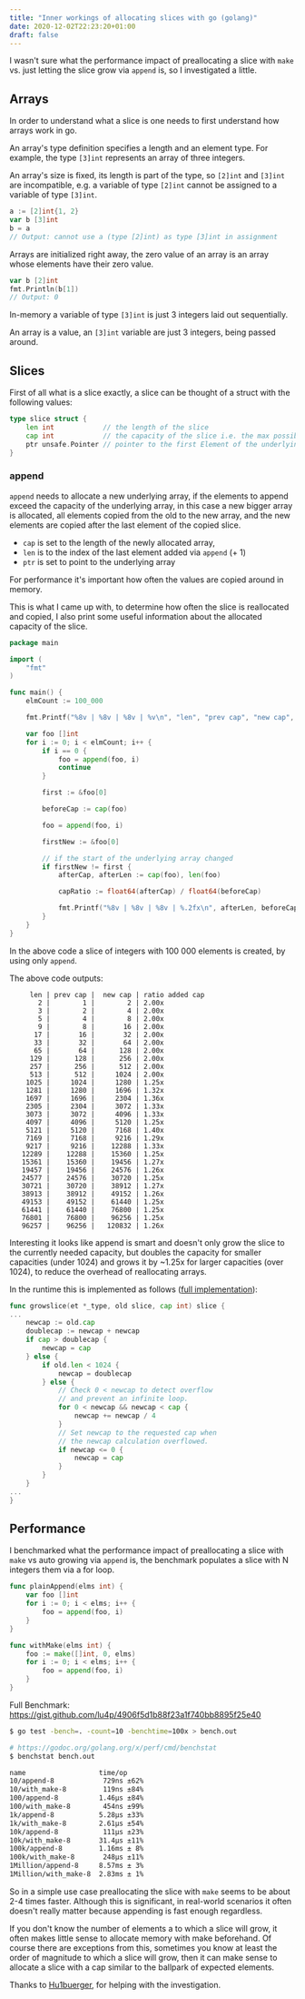```yaml
---
title: "Inner workings of allocating slices with go (golang)"
date: 2020-12-02T22:23:20+01:00
draft: false
---
```


I wasn't sure what the performance impact of preallocating a slice with `make` vs. 
just letting the slice grow via `append` is, so I investigated a little.

## Arrays
In order to understand what a slice is one needs to first understand how arrays work in go.

An array's type definition specifies a length and an element type. 
For example, the type `[3]int` represents an array of three integers. 

An array's size is fixed, its length is part of the type, so `[2]int` and `[3]int` are incompatible, 
e.g. a variable of type `[2]int` cannot be assigned to a variable of type `[3]int`.

```go
a := [2]int{1, 2}
var b [3]int
b = a
// Output: cannot use a (type [2]int) as type [3]int in assignment
```

Arrays are initialized right away, the zero value of an array is an array whose elements have their zero value.
```go
var b [2]int
fmt.Println(b[1])
// Output: 0
```
In-memory a variable of type `[3]int` is just 3 integers laid out sequentially.

An array is a value, an `[3]int` variable are just 3 integers, being passed around.

## Slices

First of all what is a slice exactly, a slice can be thought of a struct with the following values:
```go
type slice struct {
	len int            // the length of the slice
	cap int            // the capacity of the slice i.e. the max possible len without allocating new memory
	ptr unsafe.Pointer // pointer to the first Element of the underlying array
}
```

### append

`append` needs to allocate a new underlying array, if the elements to append exceed the capacity of the underlying array,
in this case a new bigger array is allocated, all elements copied from the old to the new array, 
and the new elements are copied after the last element of the copied slice. 

- `cap` is set to the length of the newly allocated array, 
- `len` is to the index of the last element added via `append` (+ 1)
- `ptr` is set to point to the underlying array

For performance it's important how often the values are copied around in memory.

This is what I came up with, to determine how often the slice is reallocated and copied,
I also print some useful information about the allocated capacity of the slice.

```go
package main

import (
	"fmt"
)

func main() {
	elmCount := 100_000

	fmt.Printf("%8v | %8v | %8v | %v\n", "len", "prev cap", "new cap", "ratio added cap")

	var foo []int
	for i := 0; i < elmCount; i++ {
		if i == 0 {
			foo = append(foo, i)
			continue
		}

		first := &foo[0]

		beforeCap := cap(foo)

		foo = append(foo, i)

		firstNew := &foo[0]

		// if the start of the underlying array changed
		if firstNew != first {
			afterCap, afterLen := cap(foo), len(foo)

			capRatio := float64(afterCap) / float64(beforeCap)

			fmt.Printf("%8v | %8v | %8v | %.2fx\n", afterLen, beforeCap, afterCap, capRatio)
		}
	}
}
```

In the above code a slice of integers with 100 000 elements is created, by using only `append`.

The above code outputs:
```
     len | prev cap |  new cap | ratio added cap
       2 |        1 |        2 | 2.00x
       3 |        2 |        4 | 2.00x
       5 |        4 |        8 | 2.00x
       9 |        8 |       16 | 2.00x
      17 |       16 |       32 | 2.00x
      33 |       32 |       64 | 2.00x
      65 |       64 |      128 | 2.00x
     129 |      128 |      256 | 2.00x
     257 |      256 |      512 | 2.00x
     513 |      512 |     1024 | 2.00x
    1025 |     1024 |     1280 | 1.25x
    1281 |     1280 |     1696 | 1.32x
    1697 |     1696 |     2304 | 1.36x
    2305 |     2304 |     3072 | 1.33x
    3073 |     3072 |     4096 | 1.33x
    4097 |     4096 |     5120 | 1.25x
    5121 |     5120 |     7168 | 1.40x
    7169 |     7168 |     9216 | 1.29x
    9217 |     9216 |    12288 | 1.33x
   12289 |    12288 |    15360 | 1.25x
   15361 |    15360 |    19456 | 1.27x
   19457 |    19456 |    24576 | 1.26x
   24577 |    24576 |    30720 | 1.25x
   30721 |    30720 |    38912 | 1.27x
   38913 |    38912 |    49152 | 1.26x
   49153 |    49152 |    61440 | 1.25x
   61441 |    61440 |    76800 | 1.25x
   76801 |    76800 |    96256 | 1.25x
   96257 |    96256 |   120832 | 1.26x
```

Interesting it looks like append is smart and doesn't only grow the slice to the currently needed capacity, 
but doubles the capacity for smaller capacities (under 1024) and grows it by ~1.25x for larger capacities (over 1024), 
to reduce the overhead of reallocating arrays.

In the runtime this is implemented as follows ([full implementation](https://github.com/golang/go/blob/c53315d6cf1b4bfea6ff356b4a1524778c683bb9/src/runtime/slice.go#L125)):
```go
func growslice(et *_type, old slice, cap int) slice {
...
    newcap := old.cap
    doublecap := newcap + newcap
    if cap > doublecap {
        newcap = cap
    } else {
        if old.len < 1024 {
            newcap = doublecap
        } else {
            // Check 0 < newcap to detect overflow
            // and prevent an infinite loop.
            for 0 < newcap && newcap < cap {
                newcap += newcap / 4
            }
            // Set newcap to the requested cap when
            // the newcap calculation overflowed.
            if newcap <= 0 {
                newcap = cap
            }
        }
    }
...
}
```

## Performance
I benchmarked what the performance impact of preallocating a slice with `make` vs auto growing via `append` is, the benchmark populates a slice with N integers them via a for loop. 

```go
func plainAppend(elms int) {
	var foo []int
	for i := 0; i < elms; i++ {
		foo = append(foo, i)
	}
}

func withMake(elms int) {
	foo := make([]int, 0, elms)
	for i := 0; i < elms; i++ {
		foo = append(foo, i)
	}
}
```

Full Benchmark: https://gist.github.com/lu4p/4906f5d1b88f23a1f740bb8895f25e40
```sh
$ go test -bench=. -count=10 -benchtime=100x > bench.out

# https://godoc.org/golang.org/x/perf/cmd/benchstat
$ benchstat bench.out

name                  time/op
10/append-8            729ns ±62%
10/with_make-8         119ns ±84%
100/append-8          1.46µs ±84%
100/with_make-8        454ns ±99%
1k/append-8           5.28µs ±33%
1k/with_make-8        2.61µs ±54%
10k/append-8           111µs ±23%
10k/with_make-8       31.4µs ±11%
100k/append-8         1.16ms ± 8%
100k/with_make-8       248µs ±11%
1Million/append-8     8.57ms ± 3%
1Million/with_make-8  2.83ms ± 1%
```
So in a simple use case preallocating the slice with `make` seems to be about 2-4 times faster. 
Although this is significant, in real-world scenarios it often doesn't really matter because appending is fast enough regardless.

If you don't know the number of elements a to which a slice will grow, 
it often makes little sense to allocate memory with make beforehand.
Of course there are exceptions from this, 
sometimes you know at least the order of magnitude to which a slice will grow,
then it can make sense to allocate a slice with a cap similar to the ballpark of expected elements.

Thanks to [Hu1buerger](https://github.com/Hu1buerger), for helping with the investigation. 